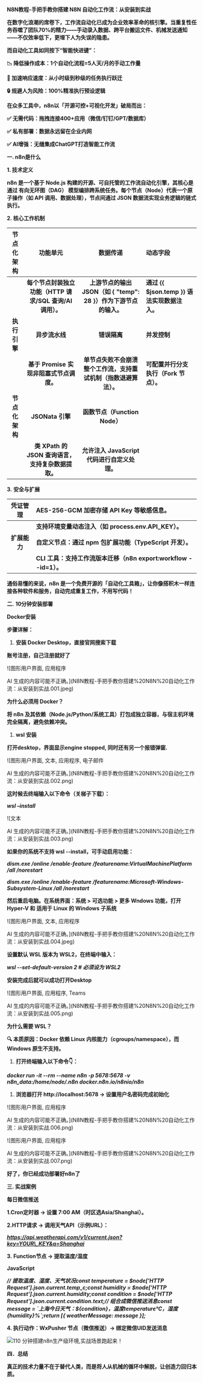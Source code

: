 ﻿**N8N教程-手把手教你搭建 N8N 自动化工作流：从安装到实战**

**在数字化浪潮的席卷下，工作流自动化已成为企业效率革命的核引擎。当重复性任务吞噬了团队70%的精力——手动录入数据、跨平台搬运文件、机械发送通知——不仅效率低下，更埋下人为失误的隐患。**

**而自动化工具如同按下“智能快进键”：**

**📉 降低操作成本：1个自动化流程=5人天/月的手动工作量**

**🚀 加速响应速度：从小时级到秒级的任务执行跃迁**

**🔒 规避人为风险：100%精准执行预设逻辑**

**在众多工具中，n8n以「开源可控+可视化开发」破局而出：**

**✅ 无需代码：拖拽连接400+应用（微信/钉钉/GPT/数据库）**

**✅ 私有部署：数据永远留在企业内网**

**✅ AI增强：无缝集成ChatGPT打造智能工作流**

**一. n8n是什么**

**1. 技术定义**

**n8n 是一个基于 Node.js 构建的开源、可自托管的工作流自动化引擎，其核心是通过 有向无环图（DAG） 模型编排跨系统任务。每个节点（Node）代表一个原子操作（如 API 调用、数据处理），节点间通过 JSON 数据流实现业务逻辑的链式执行。**

**2. 核心工作机制**

|**节点化架构**|**功能单元**|**数据传递**|**动态字段**|
| :-: | :-: | :-: | :- |
||**每个节点封装独立功能（HTTP 请求/SQL 查询/AI 调用）。**|**上游节点的输出 JSON（如 { "temp": 28 }）作为下游节点的输入。**|**通过 {{ $json.temp }} 语法实现数据注入。**|
|**执行引擎**|**异步流水线**|**错误隔离**|**并发控制**|
||**基于 Promise 实现非阻塞式节点调度。**|**单节点失败不会崩溃整个工作流，支持重试机制（指数退避算法）。**|**可配置并行分支执行（Fork 节点）。**|
|**节点化架构**|**JSONata 引擎**|**函数节点（Function Node）**|
||**类 XPath 的 JSON 查询语言，支持复杂数据提取。**|**允许注入 JavaScript 代码进行自定义处理。**|
**3.** **安全与扩展**

|**凭证管理**|**AES-256-GCM 加密存储 API Key 等敏感信息。**|
| :-: | :- |
||**支持环境变量动态注入（如 process.env.API\_KEY）。**|
|**扩展能力**|**自定义节点：通过 npm 包扩展功能（TypeScript 开发）。**|
||**CLI 工具：支持工作流版本迁移（n8n export:workflow --id=1）。**|
**通俗易懂的来说，n8n 是一个免费开源的「自动化工具箱」，让你像搭积木一样连接各种软件和服务，自动完成重复工作，不用写代码！**

**二.** **10分钟安装部署**

**Docker安装**

**步骤详解：**

1. **安装 Docker Desktop，直接官网搜索下载**

**账号注册，自己注册就好了**

![图形用户界面, 应用程序

AI 生成的内容可能不正确。](N8N教程-手把手教你搭建%20N8N%20自动化工作流：从安装到实战.001.jpeg)

**为什么必须用 Docker？**

**将 n8n 及其依赖（Node.js/Python/系统工具）打包成独立容器，与宿主机环境完全隔离，避免依赖冲突。**

1. **wsl 安装**

**打开desktop，界面显示engine stopped, 同时还有另一个报错弹窗.**

![图形用户界面, 文本, 应用程序, 电子邮件

AI 生成的内容可能不正确。](N8N教程-手把手教你搭建%20N8N%20自动化工作流：从安装到实战.002.png)

**这时候去终端输入以下命令（关梯子下载）：**

***wsl –install***   

![文本

AI 生成的内容可能不正确。](N8N教程-手把手教你搭建%20N8N%20自动化工作流：从安装到实战.003.png)

**如果你的系统不支持 ​wsl --install​​ ，可手动启用功能：**

***dism.exe /online /enable-feature /featurename:VirtualMachinePlatform /all /norestart***

***dism.exe /online /enable-feature /featurename:Microsoft-Windows-Subsystem-Linux /all /norestart***

**然后重启电脑。在系统界面：系统 > 可选功能 > 更多 Wndows 功能，打开 Hyper-V 和 适用于 Linux 的 Windows 子系统**

![图形用户界面, 文本, 应用程序

AI 生成的内容可能不正确。](N8N教程-手把手教你搭建%20N8N%20自动化工作流：从安装到实战.004.jpeg)

**设置默认 WSL 版本为 WSL2，在终端中输入：**

***wsl --set-default-version 2 # 必须设为 WSL2***

**安装完成后就可以成功打开Desktop**

![图形用户界面, 应用程序, Teams

AI 生成的内容可能不正确。](N8N教程-手把手教你搭建%20N8N%20自动化工作流：从安装到实战.005.png)

**为什么需要 WSL？**

**🔍 本质原因：Docker 依赖 Linux 内核能力（cgroups/namespace），而 Windows 原生不支持。**

1. **打开终端输入以下命令👇：**

***docker run -it --rm --name n8n -p 5678:5678 -v n8n\_data:/home/node/.n8n docker.n8n.io/n8nio/n8n***

1. **浏览器打开 http://localhost:5678 → 设置用户名密码完成初始化**

![图形用户界面, 应用程序

AI 生成的内容可能不正确。](N8N教程-手把手教你搭建%20N8N%20自动化工作流：从安装到实战.006.png)

![图形用户界面, 应用程序

AI 生成的内容可能不正确。](N8N教程-手把手教你搭建%20N8N%20自动化工作流：从安装到实战.007.png)

**好了，你已经成功部署好n8n了**

**三. 实战案例**

**每日微信推送**

**1.Cron定时器 → 设置 7:00 AM（时区选Asia/Shanghai）。**

**2.HTTP请求 → 调用天气API（示例URL）：**

***https://api.weatherapi.com/v1/current.json?key=YOUR\_KEY&q=Shanghai***  

**3.** **Function节点 → 提取温度/湿度**

**JavaScript**

***// 提取温度、湿度、天气状况const temperature = $node['HTTP Request'].json.current.temp\_c;const humidity = $node['HTTP Request'].json.current.humidity;const condition = $node['HTTP Request'].json.current.condition.text;// 组合成微信推送消息const message = `上海今日天气：${condition}，温度${temperature}℃，湿度${humidity}%`;return [{ weatherMessage: message }];***

**4. 执行动作：WxPusher 节点（微信推送）→ 绑定微信UID发送消息**

![110 分钟搭建n8n生产级环境,实战场景跑起来！](N8N教程-手把手教你搭建%20N8N%20自动化工作流：从安装到实战.008.png)

**四．总结**

**真正的技术力量不在于替代人类，而是将人从机械的循环中解脱，让创造力回归本质。**
